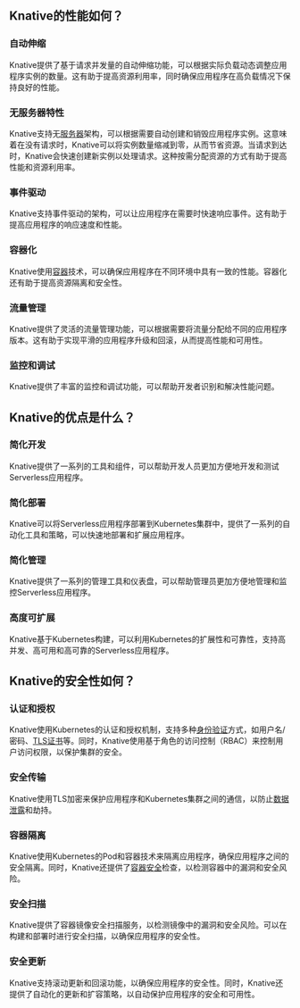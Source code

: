 ## Knative的性能如何？

###  自动伸缩

Knative提供了基于请求并发量的自动伸缩功能，可以根据实际负载动态调整应用程序实例的数量。这有助于提高资源利用率，同时确保应用程序在高负载情况下保持良好的性能。

###  无服务器特性

Knative支持无[服务器](https://cloud.tencent.com/developer/techpedia/2248)架构，可以根据需要自动创建和销毁应用程序实例。这意味着在没有请求时，Knative可以将实例数量缩减到零，从而节省资源。当请求到达时，Knative会快速创建新实例以处理请求。这种按需分配资源的方式有助于提高性能和资源利用率。

###  事件驱动

Knative支持事件驱动的架构，可以让应用程序在需要时快速响应事件。这有助于提高应用程序的响应速度和性能。

###  容器化

Knative使用[容器](https://cloud.tencent.com/developer/techpedia/1532)技术，可以确保应用程序在不同环境中具有一致的性能。容器化还有助于提高资源隔离和安全性。

###  流量管理

Knative提供了灵活的流量管理功能，可以根据需要将流量分配给不同的应用程序版本。这有助于实现平滑的应用程序升级和回滚，从而提高性能和可用性。

###  监控和调试

Knative提供了丰富的监控和调试功能，可以帮助开发者识别和解决性能问题。  

## Knative的优点是什么？

###  简化开发

Knative提供了一系列的工具和组件，可以帮助开发人员更加方便地开发和测试Serverless应用程序。

###  简化部署

Knative可以将Serverless应用程序部署到Kubernetes集群中，提供了一系列的自动化工具和策略，可以快速地部署和扩展应用程序。

###  简化管理

Knative提供了一系列的管理工具和仪表盘，可以帮助管理员更加方便地管理和监控Serverless应用程序。

###  高度可扩展

Knative基于Kubernetes构建，可以利用Kubernetes的扩展性和可靠性，支持高并发、高可用和高可靠的Serverless应用程序。



## Knative的安全性如何？

###  认证和授权

Knative使用Kubernetes的认证和授权机制，支持多种[身份验证](https://cloud.tencent.com/developer/techpedia/1769)方式，如用户名/密码、[TLS证书](https://cloud.tencent.com/developer/techpedia/1596)等。同时，Knative使用基于角色的访问控制（RBAC）来控制用户访问权限，以保护集群的安全。

###  安全传输

Knative使用TLS加密来保护应用程序和Kubernetes集群之间的通信，以防止[数据泄露](https://cloud.tencent.com/developer/techpedia/1701)和劫持。

###  容器隔离

Knative使用Kubernetes的Pod和容器技术来隔离应用程序，确保应用程序之间的安全隔离。同时，Knative还提供了[容器安全](https://cloud.tencent.com/developer/techpedia/1781)检查，以检测容器中的漏洞和安全风险。

###  安全扫描

Knative提供了容器镜像安全扫描服务，以检测镜像中的漏洞和安全风险。可以在构建和部署时进行安全扫描，以确保应用程序的安全性。

###  安全更新

Knative支持滚动更新和回滚功能，以确保应用程序的安全性。同时，Knative还提供了自动化的更新和扩容策略，以自动保护应用程序的安全和可用性。